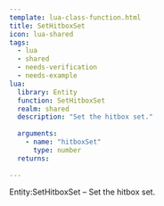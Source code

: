 ```yaml
---
template: lua-class-function.html
title: SetHitboxSet
icon: lua-shared
tags:
  - lua
  - shared
  - needs-verification
  - needs-example
lua:
  library: Entity
  function: SetHitboxSet
  realm: shared
  description: "Set the hitbox set."
  
  arguments:
    - name: "hitboxSet"
      type: number
  returns:
    
---
```


<div class="lua__search__keywords">
Entity:SetHitboxSet &#x2013; Set the hitbox set.
</div>
